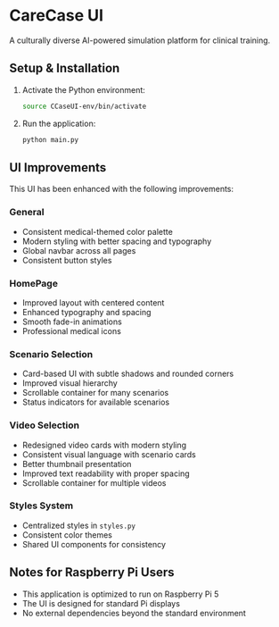 # CareCase UI

A culturally diverse AI-powered simulation platform for clinical training.

## Setup & Installation

1. Activate the Python environment:
   ```bash
   source CCaseUI-env/bin/activate
   ```

2. Run the application:
   ```bash
   python main.py
   ```

## UI Improvements

This UI has been enhanced with the following improvements:

### General
- Consistent medical-themed color palette
- Modern styling with better spacing and typography
- Global navbar across all pages
- Consistent button styles

### HomePage
- Improved layout with centered content
- Enhanced typography and spacing
- Smooth fade-in animations
- Professional medical icons

### Scenario Selection
- Card-based UI with subtle shadows and rounded corners
- Improved visual hierarchy
- Scrollable container for many scenarios
- Status indicators for available scenarios

### Video Selection
- Redesigned video cards with modern styling
- Consistent visual language with scenario cards
- Better thumbnail presentation
- Improved text readability with proper spacing
- Scrollable container for multiple videos

### Styles System
- Centralized styles in `styles.py`
- Consistent color themes
- Shared UI components for consistency

## Notes for Raspberry Pi Users

- This application is optimized to run on Raspberry Pi 5
- The UI is designed for standard Pi displays
- No external dependencies beyond the standard environment 